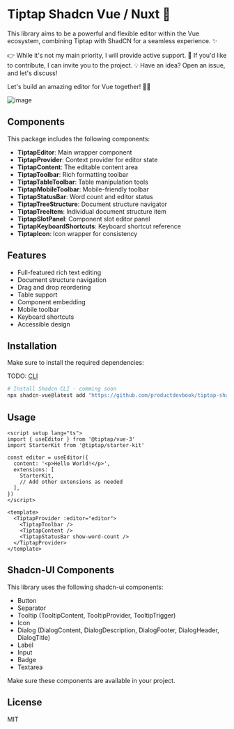 # Tiptap Shadcn Vue / Nuxt 🚀

This library aims to be a powerful and flexible editor within the Vue ecosystem, combining Tiptap with ShadCN for a seamless experience. ✨

👉 While it's not my main priority, I will provide active support.
👥 If you'd like to contribute, I can invite you to the project.
💡 Have an idea? Open an issue, and let's discuss!

Let's build an amazing editor for Vue together! 🎨🔥

![image](https://github.com/user-attachments/assets/5a959d3a-645e-44b2-80d5-b027628cba5e)


## Components

This package includes the following components:

- **TiptapEditor**: Main wrapper component
- **TiptapProvider**: Context provider for editor state
- **TiptapContent**: The editable content area
- **TiptapToolbar**: Rich formatting toolbar
- **TiptapTableToolbar**: Table manipulation tools
- **TiptapMobileToolbar**: Mobile-friendly toolbar
- **TiptapStatusBar**: Word count and editor status
- **TiptapTreeStructure**: Document structure navigator
- **TiptapTreeItem**: Individual document structure item
- **TiptapSlotPanel**: Component slot editor panel
- **TiptapKeyboardShortcuts**: Keyboard shortcut reference
- **TiptapIcon**: Icon wrapper for consistency

## Features

- Full-featured rich text editing
- Document structure navigation
- Drag and drop reordering
- Table support
- Component embedding
- Mobile toolbar
- Keyboard shortcuts
- Accessible design

## Installation

Make sure to install the required dependencies:

TODO: [CLI](https://github.com/productdevbook/tiptap-shadcn-vue/issues/1)

```bash
# Install Shadcn CLI - comming soon 
npx shadcn-vue@latest add "https://github.com/productdevbook/tiptap-shadcn-vue/component.json"
```

## Usage

```vue
<script setup lang="ts">
import { useEditor } from '@tiptap/vue-3'
import StarterKit from '@tiptap/starter-kit'

const editor = useEditor({
  content: '<p>Hello World!</p>',
  extensions: [
    StarterKit,
    // Add other extensions as needed
  ],
})
</script>

<template>
  <TiptapProvider :editor="editor">
    <TiptapToolbar />
    <TiptapContent />
    <TiptapStatusBar show-word-count />
  </TiptapProvider>
</template>
```

## Shadcn-UI Components

This library uses the following shadcn-ui components:

- Button
- Separator
- Tooltip (TooltipContent, TooltipProvider, TooltipTrigger)
- Icon
- Dialog (DialogContent, DialogDescription, DialogFooter, DialogHeader, DialogTitle)
- Label
- Input
- Badge
- Textarea

Make sure these components are available in your project.

## License

MIT